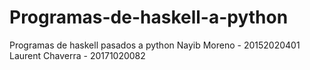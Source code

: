 # Programas-de-haskell-a-python
Programas de haskell pasados a python
Nayib Moreno - 20152020401
Laurent Chaverra - 20171020082
